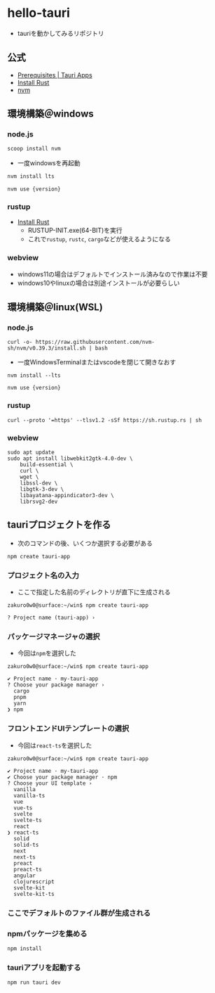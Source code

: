 # hello-tauri
- tauriを動かしてみるリポジトリ

## 公式
- [Prerequisites | Tauri Apps](https://tauri.app/v1/guides/getting-started/prerequisites)
- [Install Rust](https://www.rust-lang.org/tools/install)
- [nvm](https://github.com/nvm-sh/nvm)

## 環境構築＠windows
### node.js
```ps
scoop install nvm
```

- 一度windowsを再起動

```ps
nvm install lts
```

```
nvm use {version}
```

### rustup
- [Install Rust](https://www.rust-lang.org/tools/install)
  - RUSTUP-INIT.exe(64-BIT)を実行
  - これで`rustup`, `rustc`, `cargo`などが使えるようになる

### webview
- windows11の場合はデフォルトでインストール済みなので作業は不要
- windows10やlinuxの場合は別途インストールが必要らしい

## 環境構築＠linux(WSL)
### node.js

```
curl -o- https://raw.githubusercontent.com/nvm-sh/nvm/v0.39.3/install.sh | bash
```

- 一度WindowsTerminalまたはvscodeを閉じて開きなおす

```
nvm install --lts
```

```
nvm use {version}
```

### rustup

```
curl --proto '=https' --tlsv1.2 -sSf https://sh.rustup.rs | sh
```

### webview

```
sudo apt update
sudo apt install libwebkit2gtk-4.0-dev \
    build-essential \
    curl \
    wget \
    libssl-dev \
    libgtk-3-dev \
    libayatana-appindicator3-dev \
    librsvg2-dev
```

## tauriプロジェクトを作る
- 次のコマンドの後、いくつか選択する必要がある

```
npm create tauri-app
```

### プロジェクト名の入力
- ここで指定した名前のディレクトリが直下に生成される
```
zakuro0w0@surface:~/win$ npm create tauri-app

? Project name (tauri-app) ›
```

### パッケージマネージャの選択
- 今回は`npm`を選択した
```
zakuro0w0@surface:~/win$ npm create tauri-app

✔ Project name · my-tauri-app
? Choose your package manager ›
  cargo
  pnpm
  yarn
❯ npm
```

### フロントエンドUIテンプレートの選択
- 今回は`react-ts`を選択した
```
zakuro0w0@surface:~/win$ npm create tauri-app

✔ Project name · my-tauri-app
✔ Choose your package manager · npm
? Choose your UI template ›
  vanilla
  vanilla-ts
  vue
  vue-ts
  svelte
  svelte-ts
  react
❯ react-ts
  solid
  solid-ts
  next
  next-ts
  preact
  preact-ts
  angular
  clojurescript
  svelte-kit
  svelte-kit-ts
```

### ここでデフォルトのファイル群が生成される

### npmパッケージを集める

```
npm install
```

### tauriアプリを起動する

```
npm run tauri dev
```
